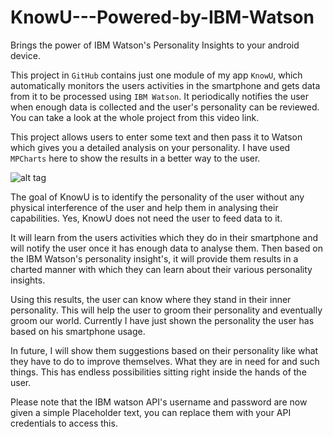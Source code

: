 # KnowU---Powered-by-IBM-Watson
Brings the power of IBM Watson's Personality Insights to your android device.

This project in `GitHub` contains just one module of my app `KnowU`, which automatically monitors the users activities in the smartphone and gets data from it to be processed using `IBM Watson`. It periodically notifies the user when enough data is collected and the user's personality can be reviewed.
You can take a look at the whole project from this video link.

This project allows users to enter some text and then pass it to Watson which gives you a detailed analysis on your personality. I have used `MPCharts` here to show the results in a better way to the user.

![alt tag](https://github.com/virtual46/KnowU---Powered-by-IBM-Watson/blob/master/knowu_demo.gif)

The goal of KnowU is to identify the personality of the user without any physical interference of the user and help them in analysing their capabilities. Yes, KnowU does not need the user to feed data to it. 

It will learn from the users activities which they do in their smartphone and will notify the user once it has enough data to analyse them. Then based on the IBM Watson's personality insight's, it will provide them results in a charted manner with which they can learn about their various personality insights. 

Using this results, the user can know where they stand in their inner personality. This will help the user to groom their personality and eventually groom our world. Currently I have just shown the personality the user has based on his smartphone usage. 

In future, I will show them suggestions based on their personality like what they have to do to improve themselves. What they are in need for and such things. This has endless possibilities sitting right inside the hands of the user.

Please note that the IBM watson API's username and password are now given a simple Placeholder text, you can replace them with your API credentials to access this.

